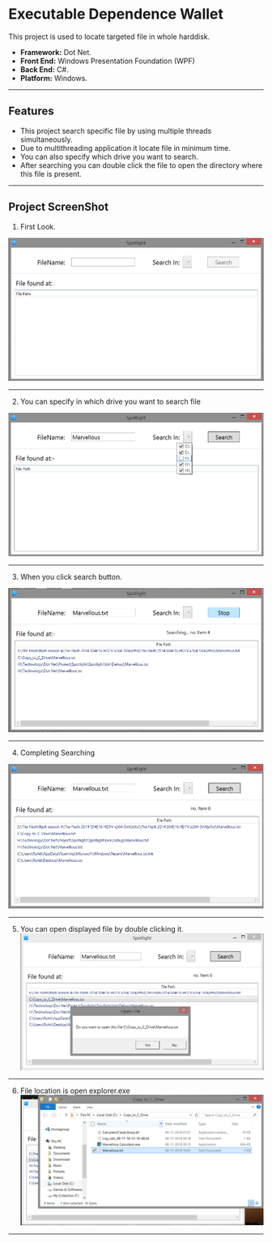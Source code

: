 # Executable Dependence Wallet

This project is used to locate targeted file in whole harddisk.

- __Framework:__ Dot Net.
- __Front End:__ Windows Presentation Foundation (WPF)
- __Back End:__ C#.
- __Platform:__ Windows.

---

## Features

- This project search specific file by using multiple threads simultaneously.
- Due to multithreading application it locate file in minimum time.
- You can also specify which drive you want to search.
- After searching you can double click the file to open the directory where this file is present.

---
## Project ScreenShot

1. First Look.

![First Look](Screenshot/Spotlight1.png)

---

2. You can specify in which drive you want to search file

![specify the drive](Screenshot/Spotlight2.png)

---

3. When you click search button.

![Searching is start](Screenshot/Spotlight3.png)

---

4. Completing Searching

![Completing Searching](Screenshot/Spotlight4.png)

---

5. You can open displayed file by double clicking it.
![Double click to open](Screenshot/Spotlight5.png)

---

6. File location is open explorer.exe
![Explorer](Screenshot/Spotlight6.png)

---